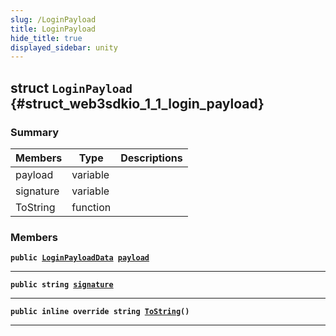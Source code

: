 ```yaml
---
slug: /LoginPayload
title: LoginPayload
hide_title: true
displayed_sidebar: unity
---
```


## struct `LoginPayload` {#struct_web3sdkio_1_1_login_payload}

### Summary

| Members   | Type     | Descriptions |
| --------- | -------- | ------------ |
| payload   | variable |              |
| signature | variable |              |
| ToString  | function |              |

### Members

**`public `[`LoginPayloadData`](docs/unity/LoginPayloadData.md#struct_web3sdkio_1_1_login_payload_data)` `[`payload`](#struct_web3sdkio_1_1_login_payload_1a9e5746b4fecccc6577901768ad131c0b)**

---

**`public string `[`signature`](#struct_web3sdkio_1_1_login_payload_1a0751cf7c6da93f08bc72ef5e51e6e3e3)**

---

**`public inline override string `[`ToString`](#struct_web3sdkio_1_1_login_payload_1ad7941ebf7c579b93687e1c7dfd0ed11d)`()`**

---
